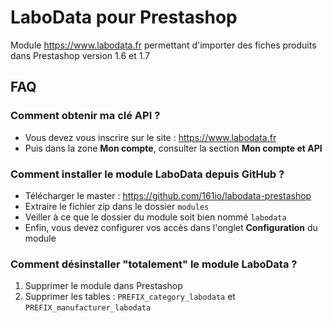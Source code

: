# LaboData pour Prestashop

Module https://www.labodata.fr permettant d'importer des fiches produits dans Prestashop version 1.6 et 1.7


## FAQ

### Comment obtenir ma clé API ?

* Vous devez vous inscrire sur le site : https://www.labodata.fr
* Puis dans la zone **Mon compte**, consulter la section **Mon compte et API**


### Comment installer le module LaboData depuis GitHub ?

* Télécharger le master : https://github.com/161io/labodata-prestashop
* Extraire le fichier zip dans le dossier `modules`
* Veiller à ce que le dossier du module soit bien nommé `labodata`
* Enfin, vous devez configurer vos accès dans l'onglet **Configuration** du module


### Comment désinstaller "totalement" le module LaboData ?

1. Supprimer le module dans Prestashop
2. Supprimer les tables : `PREFIX_category_labodata` et `PREFIX_manufacturer_labodata`

